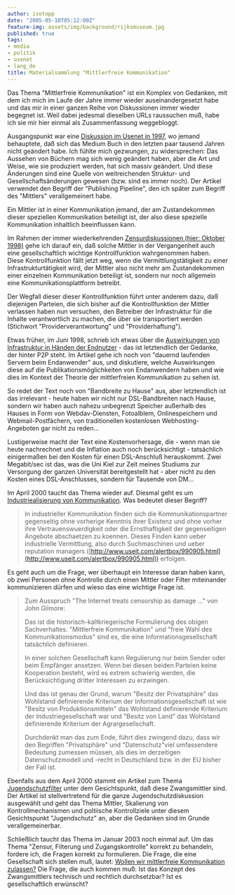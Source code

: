 ```yaml
---
author: isotopp
date: "2005-05-10T05:12:00Z"
feature-img: assets/img/background/rijksmuseum.jpg
published: true
tags:
- media
- politik
- usenet
- lang_de
title: Materialsammlung "Mittlerfreie Kommunikation"
---
```

Das Thema "Mittlerfreie Kommunikation" ist ein Komplex von Gedanken, mit dem
ich mich im Laufe der Jahre immer wieder auseinandergesetzt habe und das mir
in einer ganzen Reihe von Diskussionen immer wieder begegnet ist. Weil dabei
jedesmal dieselben URLs raussuchen muß, habe ich sie mir hier einmal als
Zusammenfassung weggebloggt.

Ausgangspunkt war eine 
[Diskussion im Usenet in 1997](http://kris.koehntopp.de/inkomploehntopp/00951.html), 
wo jemand behauptete, daß sich das Medium Buch in den letzten paar tausend
Jahren nicht geändert habe. Ich fühlte mich gezwungen, zu widersprechen: Das
Aussehen von Büchern mag sich wenig geändert haben, aber die Art und Weise,
wie sie produziert werden, hat sich massiv geändert. Und diese Änderungen
sind eine Quelle von weitreichenden Struktur- und Gesellschaftsänderungen
gewesen (bzw. sind es immer noch). Der Artikel verwendet den Begriff der
"Publishing Pipeline", den ich später zum Begriff des "Mittlers"
verallgemeinert habe.

Ein Mittler ist in einer Kommunikation jemand, der am Zustandekommen dieser
speziellen Kommunikation beteiligt ist, der also diese spezielle
Kommunikation inhaltlich beeinflussen kann.

Im Rahmen der immer wiederkehrenden 
[Zensurdiskussionen (hier: Oktober 1998)](http://groups-beta.google.com/group/de.admin.news.misc/msg/2167033d3858f411) 
gehe ich darauf ein, daß solche Mittler in der Vergangenheit auch eine
gesellschaftlich wichtige Kontrollfunktion wahrgenommen haben. Diese
Kontrollfunktion fällt jetzt weg, wenn die Vermittlungstätigkeit zu einer
Infrastrukturtätigkeit wird, der Mittler also nicht mehr am Zustandekommen
einer einzelnen Kommunikation beteiligt ist, sondern nur noch allgemein eine
Kommunikationsplattform betreibt.

Der Wegfall dieser dieser Kontrollfunktion führt unter anderem dazu, daß
diejenigen Parteien, die sich bisher auf die Kontrollfunktion der Mittler
verlassen haben nun versuchen, den Betreiber der Infrastruktur für die
Inhalte verantwortlich zu machen, die über sie transportiert werden
(Stichwort "Providerverantwortung" und "Providerhaftung").

Etwas früher, im Juni 1998, schrieb ich etwas über die 
[Auswirkungen von Infrastruktur in Händen der Endnutzer](http://www.fitug.de/debate/9806/msg00657.html) - 
das ist letztendlich der Gedanke, der hinter P2P steht. Im Artikel gehe ich
noch von "dauernd laufenden Servern beim Endanwender" aus, und diskutiere,
welche Auswirkungen diese auf die Publikationsmöglichkeiten von Endanwendern
haben und wie dies im Kontext der Theorie der mittlerfreien Kommunikation zu
sehen ist.

So redet der Text noch von "Bandbreite zu Hause" aus, aber letztendlich ist
das irrelevant - heute haben wir nicht nur DSL-Bandbreiten nach Hause,
sondern wir haben auch nahezu unbegrenzt Speicher außerhalb des Hauses in
Form von Webdav-Diensten, Fotoalblem, Onlinespeichern und
Webmail-Postfächern, von traditionellen kostenlosen Webhosting-Angeboten gar
nicht zu reden...

Lustigerweise macht der Text eine Kostenvorhersage, die - wenn man sie heute
nachrechnet und die Inflation auch noch berücksichtigt - tatsächlich
einigermaßen bei den Kosten für einen DSL-Anschluß herauskommt. Zwei
Megabit/sec ist das, was die Uni Kiel zur Zeit meines Studiums zur
Versorgung der ganzen Universität bereitgestellt hat - aber nicht zu den
Kosten eines DSL-Anschlusses, sondern für Tausende von DM...

Im April 2000 taucht das Thema wieder auf. Diesmal geht es um 
[Industriealisierung von Kommunikation]( http://www.fitug.de/debate/0004/msg00514.html). 
Was bedeutet dieser Begriff?

> In industrieller Kommunikation finden sich die Kommunikationspartner
> gegenseitig ohne vorherige Kenntnis ihrer Existenz und ohne vorher ihre
> Vertrauenswuerdigkeit oder die Ernsthaftigkeit der gegenseitigen Angebote
> abschaetzen zu koennen. Dieses Finden kann ueber industrielle Vermittlung,
> also durch Suchmaschinen und ueber reputation managers
> ([http://www.useit.com/alertbox/990905.html](http://www.useit.com/alertbox/990905.html))
> erfolgen.

Es geht auch um die Frage, wer überhaupt ein Interesse daran haben kann, ob
zwei Personen ohne Kontrolle durch einen Mittler oder Filter miteinander
kommunizieren dürfen und wieso das eine wichtige Frage ist.

> Zum Ausspruch "The Internet treats censorship as damage ..." von John  Gilmore:
> 
> Das ist die historisch-kaltkriegerische Formulierung des obigen Sachverhaltes.
> "Mittlerfreie Kommunikation" _und_ "freie Wahl des Kommunikationsmodus" sind es,
> die eine Informationsgesellschaft tatsächlich definieren.
> 
> In einer solchen Gesellschaft kann Regulierung nur beim Sender oder beim Empfänger ansetzen.
> Wenn bei diesen beiden Parteien keine Kooperation besteht,
> wird es extrem schwierig werden, die Berücksichtigung dritter Interessen zu erzwingen.
> 
> Und das ist genau der Grund, warum "Besitz der Privatsphäre"
> das Wohlstand definierende Kriterium der Informationsgesellschaft ist 
> wie "Besitz von Produktionsmitteln" das Wohlstand definierende Kriterium der Industriegesellschaft war 
> und "Besitz von Land" das Wohlstand definierende Kriterium der Agrargesellschaft.
> 
> Durchdenkt man das zum Ende, führt dies zwingend dazu, 
> dass wir den Begriffen "Privatsphäre" und "Datenschutz"viel umfassendere Bedeutung zumessen müssen,
> als dies im derzeitigen Datenschutzmodell und -recht in Deutschland bzw. in der EU bisher der Fall ist.

Ebenfalls aus dem April 2000 stammt ein Artikel zum Thema 
[Jugendschutzfilter](http://www.fitug.de/debate/0004/msg00561.html) unter
dem Gesichtspunkt, daß diese Zwangsmittler sind. Der Artikel ist
stellvertretend für die ganze Jugendschutzdiskussion ausgewählt und geht das
Thema Mittler, Skalierung von Kontrollmechanismen und poltiische
Kontrollziele unter diesem Gesichtspunkt "Jugendschutz" an, aber die
Gedanken sind im Grunde verallgemeinerbar.

Schließlich taucht das Thema im Januar 2003 noch einmal auf. Um das Thema
"Zensur, Filterung und Zugangskontrolle" korrekt zu behandeln, fordere ich,
die Fragen korrekt zu formulieren. Die Frage, die eine Gesellschaft sich
stellen muß, lautet:
[Wollen wir mittlerfreie Kommunikation zulassen?](http://www.fitug.de/debate/0301/msg00303.html) 
Die Frage, die auch kommen muß: Ist das Konzept des Zwangsmittlers technisch
und rechtlich durchsetzbar? Ist es gesellschaftlich erwünscht?
